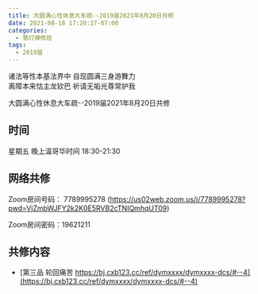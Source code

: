```yaml
---
title: 大圆满心性休息大车疏--2019届2021年8月20日共修
date: 2021-08-18 17:20:27-07:00
categories:
  - 慧灯禅修班
tags:
  - 2019届
---
```

诸法等性本基法界中  自现圆满三身游舞力  
离障本来怙主龙钦巴  祈请无垢光尊常护我  

大圆满心性休息大车疏--2019届2021年8月20日共修  


## 时间
星期五 晚上温哥华时间 18:30-21:30    

## 网络共修  
Zoom房间号码： 7789995278 (<https://us02web.zoom.us/j/7789995278?pwd=VjZmbWJFY2k2K0E5RVB2cTNIQmhqUT09>)

Zoom房间密码：19621211       

## 共修内容  

- [第三品 轮回痛苦 https://bj.cxb123.cc/ref/dymxxxx/dymxxxx-dcs/#--4](https://bj.cxb123.cc/ref/dymxxxx/dymxxxx-dcs/#--4)
